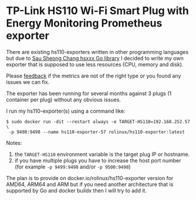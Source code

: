 # TP-Link HS110 Wi-Fi Smart Plug with Energy Monitoring Prometheus exporter

There are existing hs110-exporters written in other programming languages but due to [Sau Sheong Chang hsxxx Go library](https://github.com/sausheong/hs1xxplug) I decided to write my own exporter that is supposed to use less resources (CPU, memory and disk).

Please [feedback](https://github.com/rolinux/hs110-exporter/issues) if the metrics are not of the right type or you found any issues we can fix.

The exporter has been running for several months against 3 plugs (1 container per plug) without any obvious issues.

I run my hs110-exporter(s) using a command like:

```
$ sudo docker run -dit --restart always -e TARGET-HS110=192.168.252.57 \
 -p 9498:9498 --name hs110-exporter-57 rolinux/hs110-exporter:latest
```

Notes:

1. the `TARGET-HS110` environment variable is the target plug IP or hostname.
1. if you have multiple plugs you have to increase the host port number (for example `-p 9499:9498` and/or `-p 9500:9498`)

The plan is to provide on docker.io/rolinux/hs110-exporter version for AMD64, ARM64 and ARM but if you need another architecture that is supported by Go and docker buildx then I will try to add it.
